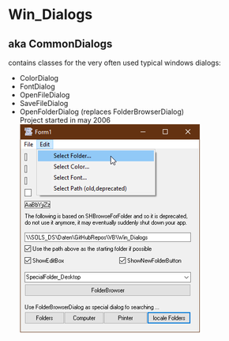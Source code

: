 # Win_Dialogs  
## aka CommonDialogs  
contains classes for the very often used typical windows dialogs:  
* ColorDialog  
* FontDialog  
* OpenFileDialog  
* SaveFileDialog  
* OpenFolderDialog (replaces FolderBrowserDialog)  
Project started in may 2006  
![Windialogs Image](Resources/Windialogs.png "Windialogs Image")
 
